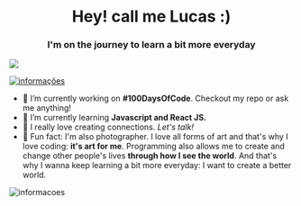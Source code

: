 <h1 align="center">Hey! call me Lucas :)</h1>
<h3 align="center">I'm on the journey to learn a bit more everyday</h3>

![](https://komarev.com/ghpvc/?username=lucasgmelo)

<p align="left"> <a href="https://github.com/ryo-ma/github-profile-trophy"><img src="https://github-profile-trophy.vercel.app/?username=lucasgmelo" alt="informações"/></a> </p>

- 🔭  I’m currently working on <b>#100DaysOfCode</b>. Checkout my repo or ask me anything!
- 🌱  I’m currently learning <b>Javascript and React JS.</b>
- 💬  I really love creating connections. <i>Let's talk!</i>
- 🤍  Fun fact: I'm also photographer. I love all forms of art and that's why I love coding: <b>it's art for me</b>. Programming also allows me to create and change other people's lives <b>through how I see the world</b>. And that's why I wanna keep learning a bit more everyday: I want to create a better world. 

<p></p>

<p><img align="center" src="https://github-readme-stats.vercel.app/api/top-langs?username=lucasgmelo&show_icons=true&locale=en&layout=compact" alt="informacoes" /></p>
